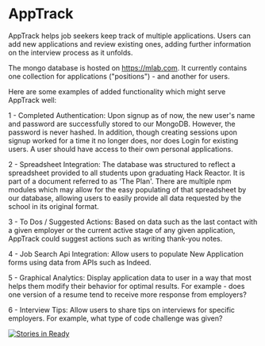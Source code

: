 # AppTrack

AppTrack helps job seekers keep track of multiple applications. Users can add new applications and review existing ones, adding further information on the interview process as it unfolds.

The mongo database is hosted on https://mlab.com. It currently contains one collection for applications ("positions") - and another for users.

Here are some examples of added functionality which might serve AppTrack well:

1 - Completed Authentication: Upon signup as of now, the new user's name and password are successfully stored to our MongoDB. However, the password is never hashed. In addition, though creating sessions upon signup worked for a time it no longer does, nor does Login for existing users. A user should have access to their own personal applications.

2 - Spreadsheet Integration: The database was structured to reflect a spreadsheet provided to all students upon graduating Hack Reactor. It is part of a document referred to as 'The Plan'. There are multiple npm modules which may allow for the easy populating of that spreadsheet by our database, allowing users to easily provide all data requested by the school in its original format.

3 - To Dos / Suggested Actions: Based on data such as the last contact with a given employer or the current active stage of any given application, AppTrack could suggest actions such as writing thank-you notes.

4 - Job Search Api Integration: Allow users to populate New Application forms using data from APIs such as Indeed.

5 - Graphical Analytics: Display application data to user in a way that most helps them modify their behavior for optimal results. For example - does one version of a resume tend to receive more response from employers?

6 - Interview Tips: Allow users to share tips on interviews for specific employers. For example, what type of code challenge was given?

[![Stories in Ready](https://badge.waffle.io/ooOysters/AppTrack.png?label=ready&title=Ready)](http://waffle.io/ooOysters/AppTrack)
